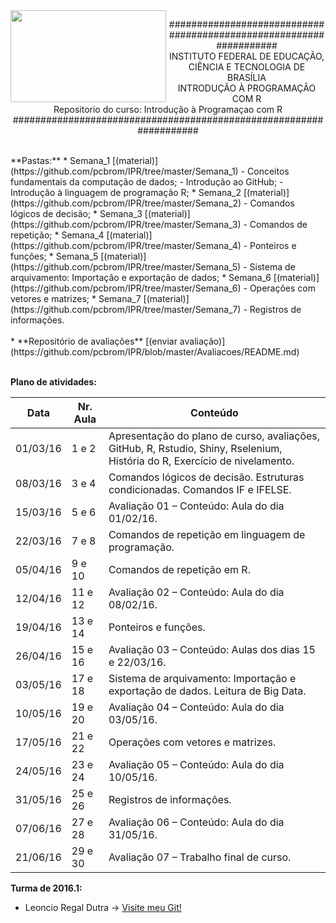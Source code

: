<img align="left" img src="https://cloud.githubusercontent.com/assets/10408245/13290324/022a1f82-daf2-11e5-8179-00d828bf27a0.jpg" width="249px" height="147px" />

<p align="center">
###################################################################<br>
INSTITUTO FEDERAL DE EDUCAÇÃO, CIÊNCIA E TECNOLOGIA DE BRASÍLIA<br>
INTRODUÇÃO À PROGRAMAÇÃO COM R<br>
Repositorio do curso: Introdução à Programaçao com R<br>
###################################################################
</p>
<br>
**Pastas:**
* Semana_1 [(material)](https://github.com/pcbrom/IPR/tree/master/Semana_1)
  - Conceitos fundamentais da computação de dados;
  - Introdução ao GitHub;
  - Introdução à linguagem de programação R;
* Semana_2 [(material)](https://github.com/pcbrom/IPR/tree/master/Semana_2)
  - Comandos lógicos de decisão;
* Semana_3 [(material)](https://github.com/pcbrom/IPR/tree/master/Semana_3)
  - Comandos de repetição;
* Semana_4 [(material)](https://github.com/pcbrom/IPR/tree/master/Semana_4)
  - Ponteiros e funções;
* Semana_5 [(material)](https://github.com/pcbrom/IPR/tree/master/Semana_5)
  - Sistema de arquivamento: Importação e exportação de dados;
* Semana_6 [(material)](https://github.com/pcbrom/IPR/tree/master/Semana_6)
  - Operações com vetores e matrizes;
* Semana_7 [(material)](https://github.com/pcbrom/IPR/tree/master/Semana_7)
  - Registros de informações.<br><br>
* **Repositório de avaliações** [(enviar avaliação)](https://github.com/pcbrom/IPR/blob/master/Avaliacoes/README.md)<br><br>

**Plano de atividades:**

Data   |   Nr. Aula   |   Conteúdo
---   |   ---   |   ---
01/03/16	|1 e 2	|Apresentação do plano de curso, avaliações, GitHub, R, Rstudio, Shiny, Rselenium, História do R, Exercício de nivelamento.
08/03/16	|3 e 4	|Comandos lógicos de decisão. Estruturas condicionadas. Comandos IF e IFELSE.
15/03/16	|5 e 6	|Avaliação 01 – Conteúdo: Aula do dia 01/02/16.
22/03/16	|7 e 8	|Comandos de repetição em linguagem de programação.
05/04/16	|9 e 10	|Comandos de repetição em R.
12/04/16	|11 e 12	|Avaliação 02 – Conteúdo: Aula do dia 08/02/16.
19/04/16	|13 e 14	|Ponteiros e funções.
26/04/16	|15 e 16	|Avaliação 03 – Conteúdo: Aulas dos dias 15 e 22/03/16.
03/05/16	|17 e 18	|Sistema de arquivamento: Importação e exportação de dados. Leitura de Big Data.
10/05/16	|19 e 20	|Avaliação 04 – Conteúdo: Aula do dia 03/05/16.
17/05/16	|21 e 22	|Operações com vetores e matrizes.
24/05/16	|23 e 24	|Avaliação 05 – Conteúdo: Aula do dia 10/05/16.
31/05/16	|25 e 26	|Registros de informações.
07/06/16	|27 e 28	|Avaliação 06 – Conteúdo: Aula do dia 31/05/16.
21/06/16	|29 e 30	|Avaliação 07 – Trabalho final de curso.


**Turma de 2016.1:**
* Leoncio Regal Dutra -> [Visite meu Git!](https://github.com/leoncioregal)
